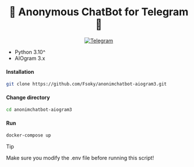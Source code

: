 <h1 align="center">🤖 Anonymous ChatBot for Telegram 📱</h1>

<p align="center">
  <a href="https://t.me/fsoky_community">
    <img src="https://img.shields.io/badge/We're in telegram-blue?style=for-the-badge&logo=Telegram" alt="Telegram">
  </a>
</p>

* Python 3.10^
* AIOgram 3.x

#### Installation
```bash
git clone https://github.com/Fsoky/anonimchatbot-aiogram3.git
```
#### Change directory
```bash
cd anonimchatbot-aiogram3
```

#### Run
```bash
docker-compose up
```

> [!TIP]
> Make sure you modify the .env file before running this script!
